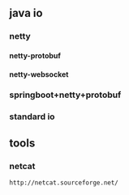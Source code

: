 ## java io

### netty 

#### netty-protobuf

#### netty-websocket

### springboot+netty+protobuf

### standard io




## tools

### netcat 
    http://netcat.sourceforge.net/
